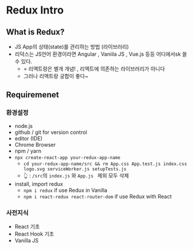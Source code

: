 #  Redux Intro

##  What is Redux? 

- JS App의 상태(state)를 관리하는 방법 (라이브러리)
- 리덕스는 JS언어 환경이라면 Angular , Vaniila JS , Vue.js 등등 어디에서sk 쓸 수 있다. 
  - = 리액트랑은 별개 개념! , 리액트에 의존하는 라이브러리가 아니다 
  - 그러나 리액트랑 궁합이 좋다~

##  Requiremenet 

###  환경설정

- node.js 
- github / git for version control
- editor (IDE)
- Chrome Browser
- npm / yarn 
- `npx create-react-app your-redux-app-name` 
  - `cd your-redux-app-name/src && rm App.css App.test.js index.css logo.svg serviceWorker.js setupTests.js`
  - 👆 :  `/src`의 `index.js` 와 `App.js ` 제외 모두 삭제  
- install, import redux
  - `npm i redux` if use Redux in Vanilla 
  - `npm i react-redux react-router-dom` if use Redux with React

###  사전지식 

- React 기초 
- React Hook 기초 
- Vanilla JS

